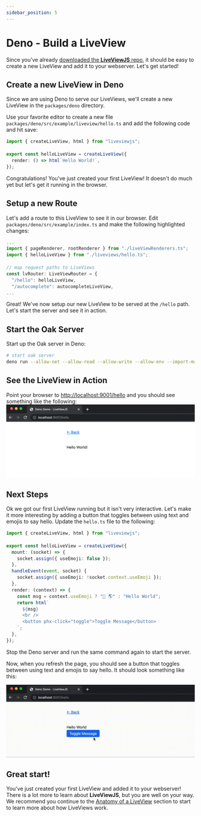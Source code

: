 ```yaml
---
sidebar_position: 5
---
```


# Deno - Build a LiveView

Since you've already [downloaded the **LiveViewJS** repo](get-liveviewjs-repo), it should be easy to create a new
LiveView and add it to your webserver. Let's get started!

## Create a new LiveView in Deno

Since we are using Deno to serve our LiveViews, we'll create a new LiveView in the `packages/deno` directory.

Use your favorite editor to create a new file `packages/deno/src/example/liveview/hello.ts` and add the following code
and hit save:

```ts
import { createLiveView, html } from "liveviewjs";

export const helloLiveView = createLiveView({
  render: () => html`Hello World!`,
});
```

Congratulations! You've just created your first LiveView! It doesn't do much yet but let's get it running in the
browser.

## Setup a new Route

Let's add a route to this LiveView to see it in our browser. Edit `packages/deno/src/example/index.ts` and make
the following highlighted changes:

```ts title="packages/deno/src/example/index.ts" {3,7}
...
import { pageRenderer, rootRenderer } from "./liveViewRenderers.ts";
import { helloLiveView } from "./liveviews/hello.ts";

// map request paths to LiveViews
const lvRouter: LiveViewRouter = {
  "/hello": helloLiveView,
  "/autocomplete": autocompleteLiveView,
...
```

Great! We've now setup our new LiveView to be served at the `/hello` path. Let's start the server and see it in action.

## Start the Oak Server

Start up the Oak server in Deno:

```bash
# start oak server
deno run --allow-net --allow-read --allow-write --allow-env --import-map=import_map.json src/example/index.ts
```

## See the LiveView in Action

Point your browser to [http://localhost:9001/hello](http://localhost:9001/hello) and you should see something like the
following: ![LiveViewJS Hello World Screenshot](/img/screenshots/liveviewjs_hello_liveview_deno.png)

## Next Steps

Ok we got our first LiveView running but it isn't very interactive. Let's make it more interesting by adding a button
that toggles between using text and emojis to say hello. Update the `hello.ts` file to the following:

```ts title="packages/deno/src/example/liveview/hello.ts"
import { createLiveView, html } from "liveviewjs";

export const helloLiveView = createLiveView({
  mount: (socket) => {
    socket.assign({ useEmoji: false });
  },
  handleEvent(event, socket) {
    socket.assign({ useEmoji: !socket.context.useEmoji });
  },
  render: (context) => {
    const msg = context.useEmoji ? "👋 🌎" : "Hello World";
    return html`
      ${msg}
      <br />
      <button phx-click="toggle">Toggle Message</button>
    `;
  },
});
```

Stop the Deno server and run the same command again to start the server.

Now, when you refresh the page, you should see a button that toggles between using text and emojis to say hello. It
should look something like this:

![LiveViewJS Hello World Recording](/img/screenshots/liveviewjs_hello_toggle_liveview_deno_rec.gif)

## Great start!

You've just created your first LiveView and added it to your webserver! There is a lot more to learn about
**LiveViewJS**, but you are well on your way. We recommend you continue to the
[Anatomy of a LiveView](/docs/category/anatomy-of-a-liveview) section to start to learn more about how LiveViews work.
